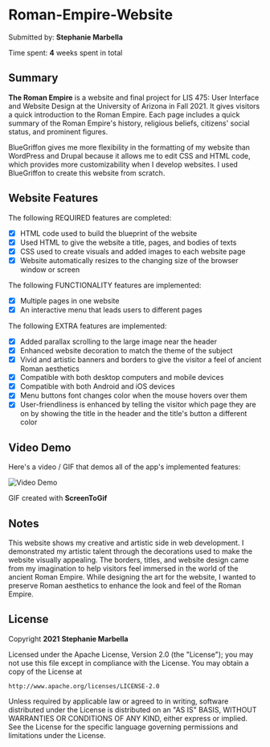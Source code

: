 # Roman-Empire-Website

Submitted by: **Stephanie Marbella**

Time spent: **4** weeks spent in total

## Summary

**The Roman Empire** is a website and final project for LIS 475: User Interface and Website Design at the University of Arizona in Fall 2021. It gives visitors a quick introduction to the Roman Empire. Each page includes a quick summary of the Roman Empire's history, religious beliefs, citizens' social status, and prominent figures.

BlueGriffon gives me more flexibility in the formatting of my website than WordPress and Drupal because it allows me to edit CSS and HTML code, which provides more customizability when I develop websites. I used BlueGriffon to create this website from scratch.

## Website Features

The following REQUIRED features are completed:
- [x] HTML code used to build the blueprint of the website
- [x] Used HTML to give the website a title, pages, and bodies of texts
- [x] CSS used to create visuals and added images to each website page
- [x] Website automatically resizes to the changing size of the browser window or screen

The following FUNCTIONALITY features are implemented:
- [x] Multiple pages in one website
- [x] An interactive menu that leads users to different pages

The following EXTRA features are implemented:
- [x] Added parallax scrolling to the large image near the header
- [x] Enhanced website decoration to match the theme of the subject
- [x] Vivid and artistic banners and borders to give the visitor a feel of ancient Roman aesthetics
- [x] Compatible with both desktop computers and mobile devices
- [x] Compatible with both Android and iOS devices
- [x] Menu buttons font changes color when the mouse hovers over them
- [x] User-friendliness is enhanced by telling the visitor which page they are on by showing the title in the header and the title's button a different color

## Video Demo

Here's a video / GIF that demos all of the app's implemented features:

<img src='https://i.imgur.com/8HBAcMt.gif' title='Video Demo' width='' alt='Video Demo' />

GIF created with **ScreenToGif**

## Notes

This website shows my creative and artistic side in web development. I demonstrated my artistic talent through the decorations used to make the website visually appealing. The borders, titles, and website design came from my imagination to help visitors feel immersed in the world of the ancient Roman Empire. While designing the art for the website, I wanted to preserve Roman aesthetics to enhance the look and feel of the Roman Empire.

## License

Copyright **2021** **Stephanie Marbella**

Licensed under the Apache License, Version 2.0 (the "License");
you may not use this file except in compliance with the License.
You may obtain a copy of the License at

    http://www.apache.org/licenses/LICENSE-2.0

Unless required by applicable law or agreed to in writing, software
distributed under the License is distributed on an "AS IS" BASIS,
WITHOUT WARRANTIES OR CONDITIONS OF ANY KIND, either express or implied.
See the License for the specific language governing permissions and
limitations under the License.
